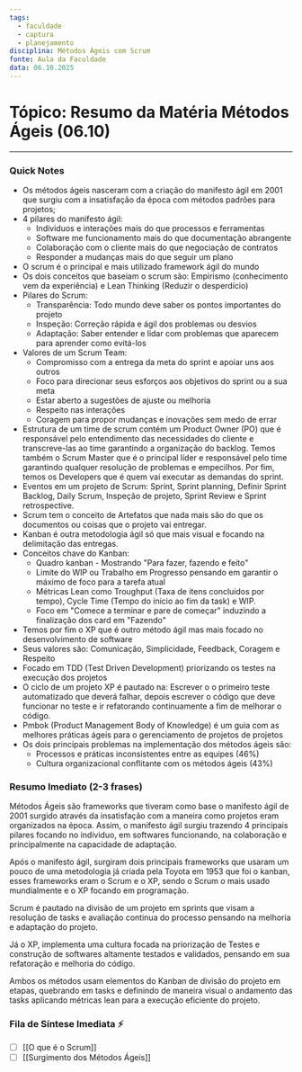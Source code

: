 ```yaml
---
tags:
  - faculdade
  - captura
  - planejamento
disciplina: Métodos Ágeis com Scrum
fonte: Aula da Faculdade
data: 06.10.2025
---
```

# Tópico: Resumo da Matéria Métodos Ágeis (06.10)
---
### Quick Notes
- Os métodos ágeis nasceram com a criação do manifesto ágil em 2001 que surgiu com a insatisfação da época com métodos padrões para projetos;
- 4 pilares do manifesto ágil:
	- Individuos e interações mais do que processos e ferramentas
	- Software me funcionamento mais do que documentação abrangente
	- Colaboração com o cliente mais do que negociação de contratos
	- Responder a mudanças mais do que seguir um plano
- O scrum é o principal e mais utilizado framework ágil do mundo
- Os dois conceitos que baseiam o scrum são: Empirismo (conhecimento vem da experiência) e Lean Thinking (Reduzir o desperdício)
- Pilares do Scrum:
	- Transparência: Todo mundo deve saber os pontos importantes do projeto
	- Inspeção: Correção rápida e ágil dos problemas ou desvios
	- Adaptação: Saber entender e lidar com problemas que aparecem para aprender como evitá-los
- Valores de um Scrum Team:
	- Compromisso com a entrega da meta do sprint e apoiar uns aos outros
	- Foco para direcionar seus esforços aos objetivos do sprint ou a sua meta
	- Estar aberto a sugestões de ajuste ou melhoria
	- Respeito nas interações
	- Coragem para propor mudanças e inovações sem medo de errar
- Estrutura de um time de scrum contém um Product Owner (PO) que é responsável pelo entendimento das necessidades do cliente e transcreve-las ao time garantindo a organização do backlog. Temos também o Scrum Master que é o principal líder e responsável pelo time garantindo qualquer resolução de problemas e empecilhos. Por fim, temos os Developers que é quem vai executar as demandas do sprint.
- Eventos em um projeto de Scrum: Sprint, Sprint planning, Definir Sprint Backlog, Daily Scrum, Inspeção de projeto, Sprint Review e Sprint retrospective.
- Scrum tem o conceito de Artefatos que nada mais são do que os documentos ou coisas que o projeto vai entregar.
- Kanban é outra metodologia ágil só que mais visual e focando na delimitação das entregas.
- Conceitos chave do Kanban:
	- Quadro kanban - Mostrando "Para fazer, fazendo e feito"
	- Limite do WIP ou Trabalho em Progresso pensando em garantir o máximo de foco para a tarefa atual
	- Métricas Lean como Troughput (Taxa de itens concluidos por tempo), Cycle Time (Tempo do inicio ao fim da task) e WIP.
	- Foco em "Comece a terminar e pare de começar" induzindo a finalização dos card em "Fazendo"
- Temos por fim o XP que é outro método ágil mas mais focado no desenvolvimento de software
- Seus valores são: Comunicação, Simplicidade, Feedback, Coragem e Respeito
- Focado em TDD (Test Driven Development) priorizando os testes na execução dos projetos
- O ciclo de um projeto XP é pautado na: Escrever o o primeiro teste automatizado que deverá falhar, depois escrever o código que deve funcionar no teste e ir refatorando continuamente a fim de melhorar o código.
- Pmbok (Product Management Body of Knowledge) é um guia com as melhores práticas ágeis para o gerenciamento de projetos de projetos
- Os dois principais problemas na implementação dos métodos ágeis são: 
	- Processos e práticas inconsistentes entre as equipes (46%)
	- Cultura organizacional conflitante com os métodos ágeis (43%)

### Resumo Imediato (2-3 frases) 
Métodos Ágeis são frameworks que tiveram como base o manifesto ágil de 2001 surgido através da insatisfação com a maneira como projetos eram organizados na época. Assim, o manifesto ágil surgiu trazendo 4 principais pilares focando no individuo, em softwares funcionando, na colaboração e principalmente na capacidade de adaptação.

Após o manifesto ágil, surgiram dois principais frameworks que usaram um pouco de uma metodologia já criada pela Toyota em 1953 que foi o kanban, esses frameworks eram o Scrum e o XP, sendo o Scrum o mais usado mundialmente e o XP focando em programação.

Scrum é pautado na divisão de um projeto em sprints que visam a resolução de tasks e avaliação continua do processo pensando na melhoria e adaptação do projeto.

Já o XP, implementa uma cultura focada na priorização de Testes e construção de softwares altamente testados e validados, pensando em sua refatoração e melhoria do código.

Ambos os métodos usam elementos do Kanban de divisão do projeto em etapas, quebrando em tasks e definindo de maneira visual o andamento das tasks aplicando métricas lean para a execução eficiente do projeto.

### Fila de Síntese Imediata ⚡
- [ ] [[O que é o Scrum]]
- [ ] [[Surgimento dos Métodos Ágeis]]